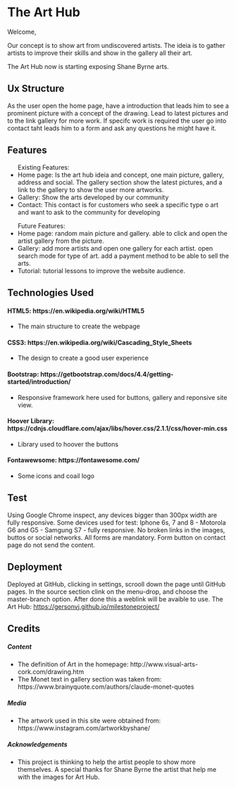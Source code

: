 <h1>The Art Hub</h1>

Welcome,

Our concept is to show art from undiscovered artists. The ideia is to gather artists to improve their skills and show in the gallery all their art.

The Art Hub now is starting exposing Shane Byrne arts.

## Ux Structure

As the user open the home page, have a introduction that leads him to see a prominent picture with a concept of the drawing. Lead to latest pictures and to the link gallery for more work. If specifc work is required the user go into contact taht leads him to a form and ask any questions he might have it.

## Features

<ul>Existing Features:
  <li>Home page: Is the art hub ideia and concept, one main picture, gallery, address and social. The gallery section show the latest pictures, and a link to the gallery to show the user more artworks.</li>
  <li>Gallery:   Show the arts developed by our community</li>
  <li>Contact: This contact is for customers who seek a specific type o art and want to ask to the community for developing</li>
</ul>

<ul>Future Features:
  <li>Home page: random main picture and gallery. able to click and open the artist gallery from the picture.</li>
  <li>Gallery:   add more artists and open one gallery for each artist. open search mode for type of art. add a payment method to                        be able to sell the arts.</li>
  <li>Tutorial: tutorial lessons to improve the website audience.</li>
</ul>

## Technologies Used

<H4>HTML5: https://en.wikipedia.org/wiki/HTML5</H4>
<ul>
    <li>The main structure to create the webpage</li>
  </ul>


<h4>CSS3: https://en.wikipedia.org/wiki/Cascading_Style_Sheets</H4>
<ul>
    <li>The design to create a good user experience</li>
  </ul>


<h4>Bootstrap: https://getbootstrap.com/docs/4.4/getting-started/introduction/</h4>
  <ul>
    <li>Responsive framework here used for buttons, gallery and reponsive site view.</li>
  </ul>

<h4>Hoover Library: https://cdnjs.cloudflare.com/ajax/libs/hover.css/2.1.1/css/hover-min.css</h4>
<ul>
    <li>Library used to hoover the buttons </li>
  </ul>

<h4>Fontawewsome: https://fontawesome.com/</h4>
<ul>
    <li>Some icons and coail logo</li>
  </ul>

## Test

Using Google Chrome inspect, any devices bigger than 300px width are fully responsive. 
Some devices used for test: Iphone 6s, 7 and 8 - Motorola G6 and G5 - Samgung S7 - fully responsive.
No broken links in the images, buttos or social networks.
All forms are mandatory. Form button on contact page do not send the content.


## Deployment

Deployed at GitHub, clicking in settings, scrooll down the page until GitHub pages. In the source section clink on the menu-drop, and choose the master-branch option. After done this a weblink will be avaible to use.
The Art Hub: https://gersonvj.github.io/milestoneproject/



## Credits

<h5>Content</h5>
<ul>
  <li>The definition of Art in the homepage: http://www.visual-arts-cork.com/drawing.htm</li>
  <li>The Monet text in gallery section was taken from: https://www.brainyquote.com/authors/claude-monet-quotes</li>
</ul>

<h5>Media</h5>
<ul>
  <li>The artwork used in this site were obtained from: https://www.instagram.com/artworkbyshane/</li>
</ul>

<h5>Acknowledgements</h5>
<ul>
  <li>This project is thinking to help the artist people to show more themselves. A special thanks for Shane Byrne the artist that help me with the images for Art Hub.</li>
</ul>
 









